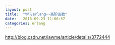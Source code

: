 ```yaml
---
layout: post
title:  "学习erlang--高阶函数"
date:   2013-09-23 11:06:57
categories: erlang
---
```


http://blog.csdn.net/lawme/article/details/3772444